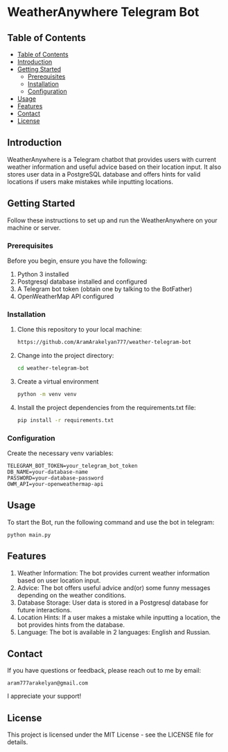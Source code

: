 # WeatherAnywhere Telegram Bot


## Table of Contents

- [Table of Contents](#table-of-contents)
- [Introduction](#introduction)
- [Getting Started](#getting-started)
  - [Prerequisites](#prerequisites)
  - [Installation](#installation)
  - [Configuration](#configuration)
- [Usage](#usage)
- [Features](#features)
- [Contact](#contact)
- [License](#license)


## Introduction

WeatherAnywhere is a Telegram chatbot that provides users with current weather information and useful advice based on their location input. It also stores user data in a PostgreSQL database and offers hints for valid locations if users make mistakes while inputting locations.


## Getting Started

Follow these instructions to set up and run the WeatherAnywhere on your machine or server.

### Prerequisites

Before you begin, ensure you have the following:

1. Python 3 installed
2. Postgresql database installed and configured
3. A Telegram bot token (obtain one by talking to the BotFather)
4. OpenWeatherMap API configured

### Installation

1. Clone this repository to your local machine:

    ```bash
    https://github.com/AramArakelyan777/weather-telegram-bot
   
2. Change into the project directory:

    ```bash
    cd weather-telegram-bot
   
3. Create a virtual environment

    ```bash
    python -m venv venv
   
4. Install the project dependencies from the requirements.txt file:

    ```bash
    pip install -r requirements.txt

### Configuration

Create the necessary venv variables:

    TELEGRAM_BOT_TOKEN=your_telegram_bot_token
    DB_NAME=your-database-name
    PASSWORD=your-database-password
    OWM_API=your-openweathermap-api


## Usage

To start the Bot, run the following command and use the bot in telegram:

    python main.py


## Features

1. Weather Information: The bot provides current weather information based on user location input.
2. Advice: The bot offers useful advice and(or) some funny messages depending on the weather conditions.
3. Database Storage: User data is stored in a Postgresql database for future interactions.
4. Location Hints: If a user makes a mistake while inputting a location, the bot provides hints from the database.
5. Language: The bot is available in 2 languages: English and Russian.


## Contact

If you have questions or feedback, please reach out to me by email:

    aram777arakelyan@gmail.com

I appreciate your support!


## License

This project is licensed under the MIT License - see the LICENSE file for details.